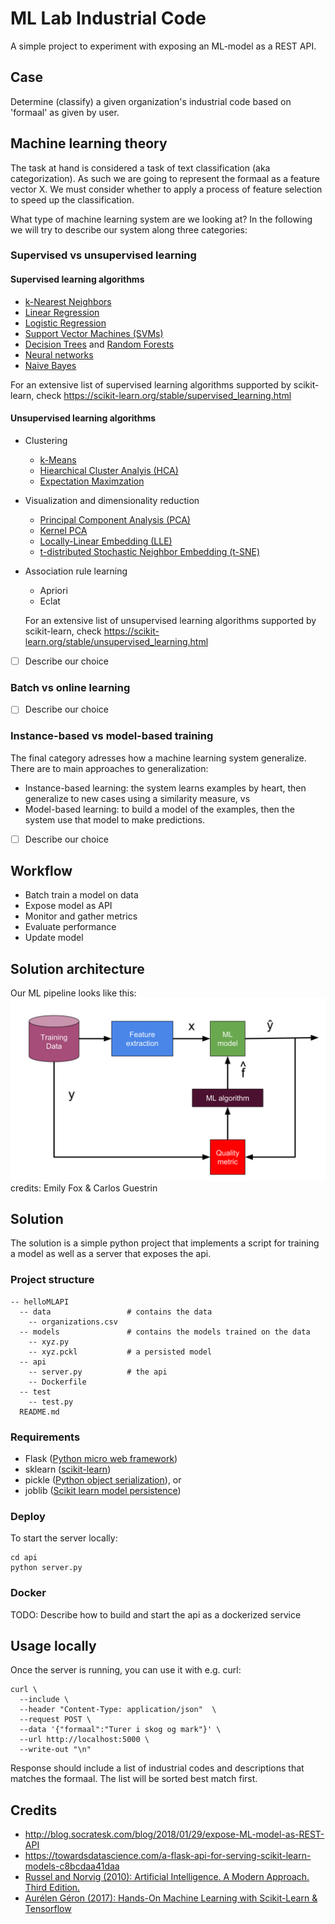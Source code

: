 # ML Lab Industrial Code

A simple project to experiment with exposing an ML-model as a REST API.

## Case
Determine (classify) a given organization's industrial code based on 'formaal' as given by user.

## Machine learning theory
The task at hand is considered a task of text classification (aka categorization). As such we are going to represent the formaal as a feature vector X. We must consider whether to apply a process of feature selection to speed up the classification.

What type of machine learning system are we looking at? In the following we will try to describe our system along three categories:
### Supervised vs unsupervised learning

#### Supervised learning algorithms
* [k-Nearest Neighbors](https://scikit-learn.org/stable/modules/neighbors.html#nearest-neighbors-classification)
* [Linear Regression](https://scikit-learn.org/stable/modules/linear_model.html)
* [Logistic Regression](https://scikit-learn.org/stable/modules/linear_model.html#logistic-regression)
* [Support Vector Machines (SVMs)](https://scikit-learn.org/stable/modules/svm.html)
* [Decision Trees](https://scikit-learn.org/stable/modules/tree.html) and [Random Forests](https://scikit-learn.org/stable/modules/ensemble.html#forest)
* [Neural networks](https://scikit-learn.org/stable/modules/neural_networks_supervised.html)
* [Naive Bayes](https://scikit-learn.org/stable/modules/naive_bayes.html)

For an extensive list of supervised learning algorithms supported by scikit-learn, check https://scikit-learn.org/stable/supervised_learning.html

#### Unsupervised learning algorithms
* Clustering
  * [k-Means](https://scikit-learn.org/stable/modules/clustering.html#k-means)
  * [Hiearchical Cluster Analyis (HCA)](https://scikit-learn.org/stable/modules/clustering.html#hierarchical-clustering)
  * [Expectation Maximzation](https://scikit-learn.org/stable/modules/mixture.html#estimation-algorithm-expectation-maximization)
* Visualization and dimensionality reduction
  * [Principal Component Analysis (PCA)](https://scikit-learn.org/stable/modules/decomposition.html#principal-component-analysis-pca)
  * [Kernel PCA](https://scikit-learn.org/stable/modules/decomposition.html#principal-component-analysis-pca)
  * [Locally-Linear Embedding (LLE)](https://scikit-learn.org/stable/modules/manifold.html#locally-linear-embedding)
  * [t-distributed Stochastic Neighbor Embedding (t-SNE)](https://scikit-learn.org/stable/modules/manifold.html#t-distributed-stochastic-neighbor-embedding-t-sne)
* Association rule learning
  * Apriori
  * Eclat


  For an extensive list of unsupervised learning algorithms supported by scikit-learn, check https://scikit-learn.org/stable/unsupervised_learning.html

- [ ] Describe our choice

### Batch vs online learning
- [ ] Describe our choice

### Instance-based vs model-based training
The final category adresses how a machine learning system generalize. There are to main approaches to generalization:
* Instance-based learning: the system learns examples by heart, then generalize to new cases using a similarity measure, vs
* Model-based learning: to build a model of the examples, then the system use that model to make predictions.

- [ ] Describe our choice

## Workflow
* Batch train a model on data
* Expose model as API
* Monitor and gather metrics
* Evaluate performance
* Update model

## Solution architecture
Our ML pipeline looks like this:
![architecture](./ML_pipeline.svg)
credits: Emily Fox & Carlos Guestrin
## Solution
The solution is a simple python project that implements a script for training a model as well as a server that exposes the api.
### Project structure
```
-- helloMLAPI
  -- data                 # contains the data
    -- organizations.csv
  -- models               # contains the models trained on the data
    -- xyz.py
    -- xyz.pckl           # a persisted model
  -- api
    -- server.py          # the api
    -- Dockerfile
  -- test
    -- test.py
  README.md
```
### Requirements
* Flask ([Python micro web framework](http://flask.pocoo.org/))
* sklearn ([scikit-learn](http://scikit-learn.org/stable/))
* pickle ([Python object serialization](https://docs.python.org/2.7/library/pickle.html)), or
* joblib ([Scikit learn model persistence](http://scikit-learn.org/stable/modules/model_persistence.html))
### Deploy
To start the server locally:
```
cd api
python server.py
```
### Docker
TODO: Describe how to build and start the api as a dockerized service
## Usage locally
Once the server is running, you can use it with e.g. curl:
```
curl \
  --include \
  --header "Content-Type: application/json"  \
  --request POST \
  --data '{"formaal":"Turer i skog og mark"}' \
  --url http://localhost:5000 \
  --write-out "\n"
```
Response should include a list of industrial codes and descriptions that matches the formaal. The list will be sorted best match first.

## Credits
* http://blog.socratesk.com/blog/2018/01/29/expose-ML-model-as-REST-API
* https://towardsdatascience.com/a-flask-api-for-serving-scikit-learn-models-c8bcdaa41daa
* [Russel and Norvig (2010): Artificial Intelligence. A Modern Approach. Third Edition.](http://aima.cs.berkeley.edu/)
* [Aurélen Géron (2017): Hands-On Machine Learning with Scikit-Learn & Tensorflow](https://github.com/ageron/handson-ml)
